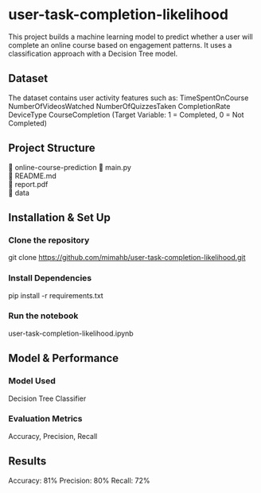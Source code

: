 # user-task-completion-likelihood
This project builds a machine learning model to predict whether a user will complete an online course based on engagement patterns. It uses a classification approach with a Decision Tree model.

## Dataset
The dataset contains user activity features such as:
TimeSpentOnCourse
NumberOfVideosWatched
NumberOfQuizzesTaken
CompletionRate
DeviceType
CourseCompletion (Target Variable: 1 = Completed, 0 = Not Completed)

## Project Structure
📂 online-course-prediction
     📄 main.py             
     📄 README.md           
     📄 report.pdf          
📂 data              

## Installation & Set Up 
### Clone the repository
git clone https://github.com/mimahb/user-task-completion-likelihood.git
### Install Dependencies 
pip install -r requirements.txt
### Run the notebook
user-task-completion-likelihood.ipynb

## Model & Performance 
### Model Used
Decision Tree Classifier
### Evaluation Metrics 
Accuracy, Precision, Recall

## Results 
Accuracy: 81%
Precision: 80%
Recall: 72%
